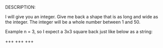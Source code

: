 DESCRIPTION:

I will give you an integer. Give me back a shape that is as long and wide as the integer. The integer will be a whole number between 1 and 50.

Example
n = 3, so I expect a 3x3 square back just like below as a string:

+++
+++
+++